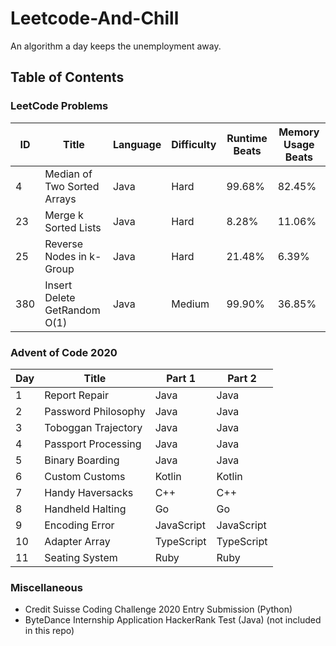 # Leetcode-And-Chill
An algorithm a day keeps the unemployment away.

## Table of Contents

### LeetCode Problems

| ID     | Title                          | Language       | Difficulty | Runtime Beats      | Memory Usage Beats  |
| ---    | ---                            | ---            | ---        | ---                | ---                 |
| 4      | Median of Two Sorted Arrays    | Java           | Hard       | 99.68%             | 82.45%              |
| 23     | Merge k Sorted Lists           | Java           | Hard       | 8.28%              | 11.06%              |
| 25     | Reverse Nodes in k-Group       | Java           | Hard       | 21.48%             | 6.39%               |
| 380    | Insert Delete GetRandom O(1)   | Java           | Medium     | 99.90%             | 36.85%              |

### Advent of Code 2020

| Day    | Title                | Part 1         | Part 2            |
| ---    | ---                  | ---            | ---               |
| 1      | Report Repair        | Java           | Java              |
| 2      | Password Philosophy  | Java           | Java              |
| 3      | Toboggan Trajectory  | Java           | Java              |
| 4      | Passport Processing  | Java           | Java              |
| 5      | Binary Boarding      | Java           | Java              |
| 6      | Custom Customs       | Kotlin         | Kotlin            |
| 7      | Handy Haversacks     | C++            | C++               |
| 8      | Handheld Halting     | Go             | Go                |
| 9      | Encoding Error       | JavaScript     | JavaScript        |
| 10     | Adapter Array        | TypeScript     | TypeScript        |
| 11     | Seating System       | Ruby           | Ruby              |

### Miscellaneous

- Credit Suisse Coding Challenge 2020 Entry Submission (Python)
- ByteDance Internship Application HackerRank Test (Java) (not included in this repo)
